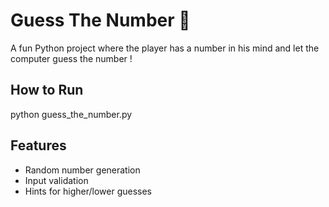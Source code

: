 ﻿# Guess The Number 🎯

A fun Python project where the player has a number in his mind and let the computer guess the number !

## How to Run
python guess_the_number.py

## Features
- Random number generation
- Input validation
- Hints for higher/lower guesses


